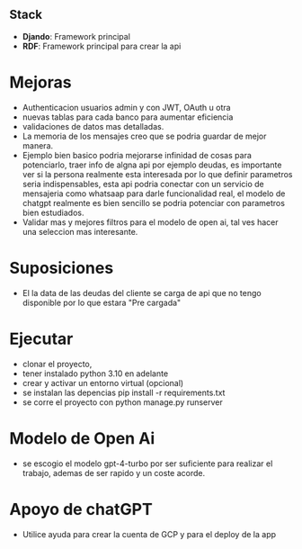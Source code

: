 ## Stack
- **Djando**: Framework principal
- **RDF**: Framework principal para crear la api


# Mejoras
- Authenticacion usuarios admin y con JWT, OAuth u otra
- nuevas tablas para cada banco para aumentar eficiencia 
- validaciones de datos mas detalladas.
- La memoria de los mensajes creo que se podria guardar de mejor manera.
- Ejemplo bien basico podria mejorarse infinidad de cosas para potenciarlo, traer info de algna api por ejemplo deudas, es importante ver si la persona realmente esta interesada por lo que definir parametros seria indispensables, esta api podria conectar con un servicio de mensajeria como whatsaap para darle funcionalidad real, el modelo de chatgpt realmente es bien sencillo se podria potenciar con parametros bien estudiados.
- Validar mas y mejores filtros para el modelo de open ai, tal ves hacer una seleccion mas interesante.

# Suposiciones
- El la data de las deudas del cliente se carga de api que no tengo disponible por lo que estara "Pre cargada"

# Ejecutar
- clonar el proyecto, 
- tener instalado python 3.10 en adelante
- crear y activar un entorno virtual (opcional)
- se instalan las depencias pip install -r requirements.txt
- se corre el proyecto con python manage.py runserver

# Modelo de Open Ai
- se escogio el modelo gpt-4-turbo por ser suficiente para realizar el trabajo, ademas de ser rapido y un coste acorde.

# Apoyo de chatGPT
- Utilice ayuda para crear la cuenta de GCP y para el deploy de la app